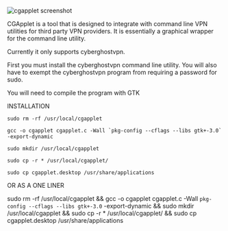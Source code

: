 ![cgapplet screenshot](https://i.ibb.co/h833FvC/cgapplet.png)

CGApplet is a tool that is designed to integrate with command line VPN utilities for third party VPN providers. It is essentially a graphical wrapper for the command line utility.

Currently it only supports cyberghostvpn.

First you must install the cyberghostvpn command line utility. You will also have to exempt the cyberghostvpn program from requiring a password for sudo.

You will need to compile the program with GTK

INSTALLATION

    sudo rm -rf /usr/local/cgapplet

    gcc -o cgapplet cgapplet.c -Wall `pkg-config --cflags --libs gtk+-3.0` -export-dynamic

    sudo mkdir /usr/local/cgapplet

    sudo cp -r * /usr/local/cgapplet/

    sudo cp cgapplet.desktop /usr/share/applications

OR AS A ONE LINER

sudo rm -rf /usr/local/cgapplet && gcc -o cgapplet cgapplet.c -Wall `pkg-config --cflags --libs gtk+-3.0` -export-dynamic && sudo mkdir /usr/local/cgapplet && sudo cp -r * /usr/local/cgapplet/ && sudo cp cgapplet.desktop /usr/share/applications
